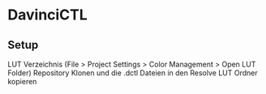 # DavinciCTL

## Setup
LUT Verzeichnis (File > Project Settings > Color Management > Open LUT Folder)
Repository Klonen und die .dctl Dateien in den Resolve LUT Ordner kopieren 
